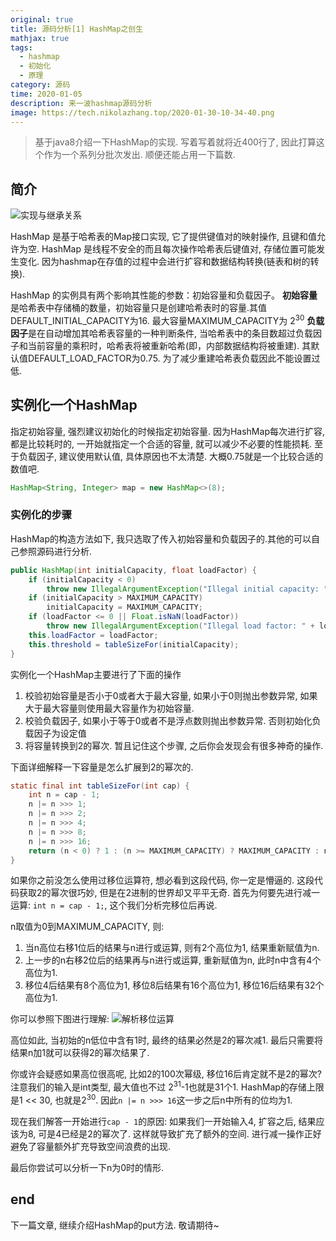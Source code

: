 ```yaml
---
original: true
title: 源码分析[1] HashMap之创生
mathjax: true
tags:
  - hashmap
  - 初始化
  - 原理
category: 源码
time: 2020-01-05
description: 来一波hashmap源码分析
image: https://tech.nikolazhang.top/2020-01-30-10-34-40.png
---
```


> 基于java8介绍一下HashMap的实现. 写着写着就将近400行了, 因此打算这个作为一个系列分批次发出. 顺便还能占用一下篇数.

## 简介

![实现与继承关系](https://tech.nikolazhang.top/diagram.png)

HashMap 是基于哈希表的Map接口实现, 它了提供键值对的映射操作, 且键和值允许为空.
HashMap 是线程不安全的而且每次操作哈希表后键值对, 存储位置可能发生变化. 因为hashmap在存值的过程中会进行扩容和数据结构转换(链表和树的转换).

HashMap 的实例具有两个影响其性能的参数：初始容量和负载因子。
**初始容量**是哈希表中存储桶的数量，初始容量只是创建哈希表时的容量.其值DEFAULT_INITIAL_CAPACITY为16. 最大容量MAXIMUM_CAPACITY为 $2^{30}$
**负载因子**是在自动增加其哈希表容量的一种判断条件, 当哈希表中的条目数超过负载因子和当前容量的乘积时，哈希表将被重新哈希(即，内部数据结构将被重建). 其默认值DEFAULT_LOAD_FACTOR为0.75.
为了减少重建哈希表负载因此不能设置过低.

## 实例化一个HashMap

指定初始容量, 强烈建议初始化的时候指定初始容量. 因为HashMap每次进行扩容, 都是比较耗时的, 一开始就指定一个合适的容量, 就可以减少不必要的性能损耗.
至于负载因子, 建议使用默认值, 具体原因也不太清楚. 大概0.75就是一个比较合适的数值吧.

```java
HashMap<String, Integer> map = new HashMap<>(8);
```

### 实例化的步骤

HashMap的构造方法如下, 我只选取了传入初始容量和负载因子的.其他的可以自己参照源码进行分析.

```java 实例化对象
public HashMap(int initialCapacity, float loadFactor) {
    if (initialCapacity < 0)
        throw new IllegalArgumentException("Illegal initial capacity: " + initialCapacity);
    if (initialCapacity > MAXIMUM_CAPACITY)
        initialCapacity = MAXIMUM_CAPACITY;
    if (loadFactor <= 0 || Float.isNaN(loadFactor))
        throw new IllegalArgumentException("Illegal load factor: " + loadFactor);
    this.loadFactor = loadFactor;
    this.threshold = tableSizeFor(initialCapacity);
}
```

实例化一个HashMap主要进行了下面的操作

1. 校验初始容量是否小于0或者大于最大容量, 如果小于0则抛出参数异常, 如果大于最大容量则使用最大容量作为初始容量.
2. 校验负载因子, 如果小于等于0或者不是浮点数则抛出参数异常. 否则初始化负载因子为设定值
3. 将容量转换到2的幂次. 暂且记住这个步骤, 之后你会发现会有很多神奇的操作.

下面详细解释一下容量是怎么扩展到2的幂次的.

```java 容量2的幂次化
static final int tableSizeFor(int cap) {
    int n = cap - 1;
    n |= n >>> 1;
    n |= n >>> 2;
    n |= n >>> 4;
    n |= n >>> 8;
    n |= n >>> 16;
    return (n < 0) ? 1 : (n >= MAXIMUM_CAPACITY) ? MAXIMUM_CAPACITY : n + 1;
}
```

如果你之前没怎么使用过移位运算符, 想必看到这段代码, 你一定是懵逼的. 这段代码获取2的幂次很巧妙, 但是在2进制的世界却又平平无奇.
首先为何要先进行减一运算: `int n = cap - 1;`, 这个我们分析完移位后再说.

n取值为0到MAXIMUM_CAPACITY, 则:

1. 当n高位右移1位后的结果与n进行或运算, 则有2个高位为1, 结果重新赋值为n.
2. 上一步的n右移2位后的结果再与n进行或运算, 重新赋值为n, 此时n中含有4个高位为1.
3. 移位4后结果有8个高位为1, 移位8后结果有16个高位为1, 移位16后结果有32个高位为1.

你可以参照下图进行理解:
![解析移位运算](https://tech.nikolazhang.top/移位运算.png)

高位如此, 当初始的n低位中含有1时, 最终的结果必然是2的幂次减1.
最后只需要将结果n加1就可以获得2的幂次结果了.

你或许会疑惑如果高位很高呢, 比如2的100次幂级, 移位16后肯定就不是2的幂次? 注意我们的输入是int类型, 最大值也不过 $2^{31}$-1也就是31个1. HashMap的存储上限是1 << 30, 也就是$2^{30}$. 因此`n |= n >>> 16`这一步之后n中所有的位均为1.

现在我们解答一开始进行`cap - 1`的原因: 如果我们一开始输入4, 扩容之后, 结果应该为8, 可是4已经是2的幂次了. 这样就导致扩充了额外的空间. 进行减一操作正好避免了容量额外扩充导致空间浪费的出现.

最后你尝试可以分析一下n为0时的情形.

## end

下一篇文章, 继续介绍HashMap的put方法. 敬请期待~
